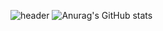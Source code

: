 ![header](https://capsule-render.vercel.app/api?type=wave&color="#36B8CF"&height=300&section=header&text=ShinHyeong%20Park&fontSize=90&animation=twinkling)
![Anurag's GitHub stats](https://github-readme-stats.vercel.app/api?username=shpark0308&show_icons=true&theme=dracula&hide=issues)
